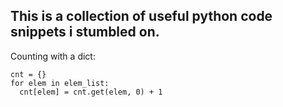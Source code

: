 ## This is a collection of useful python code snippets i stumbled on.

Counting with a dict:
```
cnt = {}
for elem in elem_list:
  cnt[elem] = cnt.get(elem, 0) + 1
```

